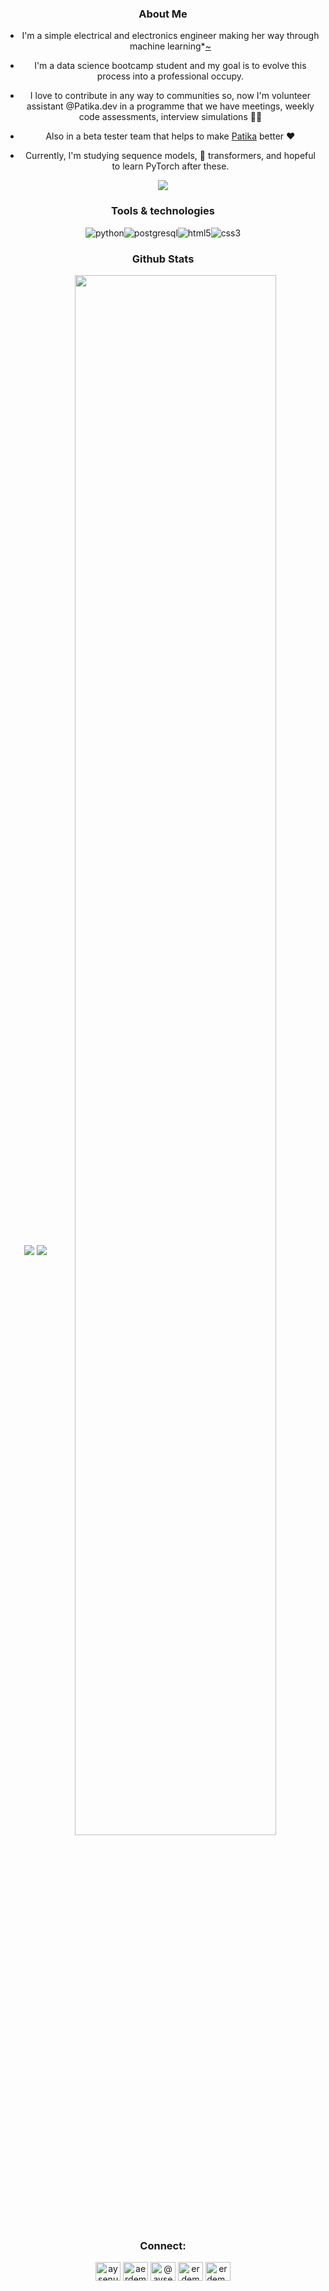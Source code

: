 <span align="center">

### About Me
- I'm a simple electrical and electronics engineer making her way through machine learning*[~](https://www.youtube.com/watch?v=rS-XWtERVwY)

- I'm a data science bootcamp student and my goal is to evolve this process into a professional occupy.
- I love to contribute in any way to communities so, now I'm volunteer assistant @Patika.dev in a programme that we have meetings, weekly code assessments, interview simulations 🙌🏻
- Also in a beta tester team that helps to make [Patika](https://patika.dev) better ❤️
- Currently, I'm studying sequence models, 🤗 transformers, and hopeful to learn PyTorch after these.

![](https://media.giphy.com/media/VHMuWhPNHPrXgNvEkA/giphy-downsized.gif)



### Tools & technologies
<img src="https://raw.githubusercontent.com/erdemaysenur/erdemaysenur/master/icons/py.png" title="python" alt="python"/><img src="https://raw.githubusercontent.com/erdemaysenur/erdemaysenur/master/icons/psql.png" title="postgresql" alt="postgresql"/><img src="https://raw.githubusercontent.com/erdemaysenur/erdemaysenur/master/icons/html5.png" title="html5" alt="html5"/><img src="https://raw.githubusercontent.com/erdemaysenur/erdemaysenur/master/icons/css3.png" title="css3" alt="css3"/>



### Github Stats
 <div align=center>
    <img align="center" src="https://github-readme-stats.vercel.app/api/top-langs/?username=erdemaysenur&theme=material-palenight&langs_count=3" />
    <img align="center" src="https://github-readme-stats.vercel.app/api?username=erdemaysenur&theme=material-palenight&show_icons=true&line_height=27&count_private=true&" />
    <img align="center" src="https://activity-graph.herokuapp.com/graph?username=erdemaysenur&theme=material-palenight&hide_border=true" width="80%"/>
  </div>

### Connect:
<p align="center">
<a href="https://linkedin.com/in/aysenurerdem" target="blank"><img align="center" src="https://raw.githubusercontent.com/rahuldkjain/github-profile-readme-generator/master/src/images/icons/Social/linked-in-alt.svg" alt="aysenurerdem" height="30" width="40" /></a>
<a href="https://kaggle.com/aerdem" target="blank"><img align="center" src="https://raw.githubusercontent.com/rahuldkjain/github-profile-readme-generator/master/src/images/icons/Social/kaggle.svg" alt="aerdem" height="30" width="40" /></a>
<a href="https://medium.com/@aysenurerdem" target="blank"><img align="center" src="https://raw.githubusercontent.com/rahuldkjain/github-profile-readme-generator/master/src/images/icons/Social/medium.svg" alt="@aysenurerdem" height="30" width="40" /></a>
<a href="https://twitter.com/erdemaysenu" target="blank"><img align="center" src="https://raw.githubusercontent.com/rahuldkjain/github-profile-readme-generator/master/src/images/icons/Social/twitter.svg" alt="erdemaysenu" height="30" width="40" /></a>
<a href="https://www.hackerrank.com/erdem_sy" target="blank"><img align="center" src="https://raw.githubusercontent.com/rahuldkjain/github-profile-readme-generator/master/src/images/icons/Social/hackerrank.svg" alt="erdem_sy" height="30" width="40" /></a>
</p>
</span>
